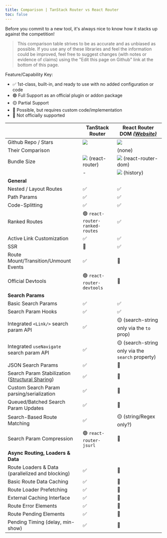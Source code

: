 ```yaml
---
title: Comparison | TanStack Router vs React Router
toc: false
---
```


Before you commit to a new tool, it's always nice to know how it stacks up against the competition!

> This comparison table strives to be as accurate and as unbiased as possible. If you use any of these libraries and feel the information could be improved, feel free to suggest changes (with notes or evidence of claims) using the "Edit this page on Github" link at the bottom of this page.

Feature/Capability Key:

- ✅ 1st-class, built-in, and ready to use with no added configuration or code
- 🟢 Full Support as an official plugin or addon package
- 🟡 Partial Support
- 🔶 Possible, but requires custom code/implementation
- 🛑 Not officially supported

|                                                                                                            | TanStack Router                                         | React Router DOM [_(Website)_][react-router]                |
| ---------------------------------------------------------------------------------------------------------- | ------------------------------------------------------- | ----------------------------------------------------------- |
| Github Repo / Stars                                                                                        | [![][stars-react-router]][gh-react-router]              | [![][stars-react-router]][gh-react-router]                  |
| Their Comparison                                                                                           |                                                         | (none)                                                      |
| Bundle Size                                                                                                | [![][bp-react-router]][bpl-react-router] (react-router) | [![][bp-react-router]][bpl-react-router] (react-router-dom) |
|                                                                                                            | -                                                       | [![][bp-history]][bpl-history] (history)                    |
| **General**                                                                                                |                                                         |                                                             |
| Nested / Layout Routes                                                                                     | ✅                                                      | ✅                                                          |
| Path Params                                                                                                | ✅                                                      | ✅                                                          |
| Code-Splitting                                                                                             | ✅                                                      | ✅                                                          |
| Ranked Routes                                                                                              | 🟢 `react-router-ranked-routes`                         | ✅                                                          |
| Active Link Customization                                                                                  | ✅                                                      | ✅                                                          |
| SSR                                                                                                        | 🛑                                                      | ✅                                                          |
| Route Mount/Transition/Unmount Events                                                                      | ✅                                                      | 🛑                                                          |
| Official Devtools                                                                                          | 🟢 `react-router-devtools`                              | 🛑                                                          |
| **Search Params**                                                                                          |                                                         |                                                             |
| Basic Search Params                                                                                        | ✅                                                      | ✅                                                          |
| Search Param Hooks                                                                                         | ✅                                                      | ✅                                                          |
| Integrated `<Link/>` search param API                                                                      | ✅                                                      | 🟡 (search-string only via the `to` prop)                   |
| Integrated `useNavigate` search param API                                                                  | ✅                                                      | 🟡 (search-string only via the `search` property)           |
| JSON Search Params                                                                                         | ✅                                                      | 🔶                                                          |
| Search Param Stabilization ([Structural Sharing](https://en.wikipedia.org/wiki/Persistent_data_structure)) | ✅                                                      | 🔶                                                          |
| Custom Search Param parsing/serialization                                                                  | ✅                                                      | 🔶                                                          |
| Queued/Batched Search Param Updates                                                                        | ✅                                                      | 🛑                                                          |
| Search-Based Route Matching                                                                                | ✅                                                      | 🟡 (string/Regex only?)                                     |
| Search Param Compression                                                                                   | 🟢 `react-router-jsurl`                                 | 🔶                                                          |
| **Async Routing, Loaders & Data**                                                                          |                                                         |                                                             |
| Route Loaders & Data (parallelized and blocking)                                                           | ✅                                                      | 🛑                                                          |
| Basic Route Data Caching                                                                                   | ✅                                                      | 🛑                                                          |
| Route Loader Prefetching                                                                                   | ✅                                                      | 🛑                                                          |
| External Caching Interface                                                                                 | ✅                                                      | 🛑                                                          |
| Route Error Elements                                                                                       | ✅                                                      | 🛑                                                          |
| Route Pending Elements                                                                                     | ✅                                                      | 🛑                                                          |
| Pending Timing (delay, min-show)                                                                           | ✅                                                      | 🛑                                                          |

<!-- ### Notes

> **<sup>1</sup> stuff** -->

<!-- -->

[bp-react-router]: https://badgen.net/bundlephobia/minzip/react-router?label=💾
[bpl-react-router]: https://bundlephobia.com/result?p=react-router
[gh-react-router]: https://github.com/tanstack/router
[stars-react-router]: https://img.shields.io/github/stars/tanstack/router?label=%F0%9F%8C%9F

<!-- -->

[react-router]: https://github.com/remix-run/react-router
[bp-react-router]: https://badgen.net/bundlephobia/minzip/react-router-dom?label=💾
[bp-history]: https://badgen.net/bundlephobia/minzip/history?label=💾
[gh-react-router]: https://github.com/remix-run/react-router
[stars-react-router]: https://img.shields.io/github/stars/remix-run/react-router?label=%F0%9F%8C%9F
[bpl-react-router]: https://bundlephobia.com/result?p=react-router-dom
[bpl-history]: https://bundlephobia.com/result?p=history

<!-- -->
